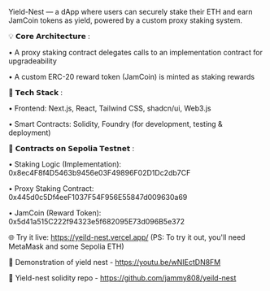 Yield-Nest — a dApp where users can securely stake their ETH and earn JamCoin tokens as yield, powered by a custom proxy staking system.

💡 𝗖𝗼𝗿𝗲 𝗔𝗿𝗰𝗵𝗶𝘁𝗲𝗰𝘁𝘂𝗿𝗲 :

 • A proxy staking contract delegates calls to an implementation contract for upgradeability
 
 • A custom ERC-20 reward token (JamCoin) is minted as staking rewards
 

🔧 𝗧𝗲𝗰𝗵 𝗦𝘁𝗮𝗰𝗸 :

 • Frontend: Next.js, React, Tailwind CSS, shadcn/ui, Web3.js
 
 • Smart Contracts: Solidity, Foundry (for development, testing & deployment)
 

📜 𝗖𝗼𝗻𝘁𝗿𝗮𝗰𝘁𝘀 𝗼𝗻 𝗦𝗲𝗽𝗼𝗹𝗶𝗮 𝗧𝗲𝘀𝘁𝗻𝗲𝘁 :

 • Staking Logic (Implementation): 0x8ec4F8f4D5463b9456e03F49896F02D1Dc2db7CF
 
 • Proxy Staking Contract: 0x445d0c5Df4eeF1037F54F956E55847d009630a69
 
 • JamCoin (Reward Token): 0x5d41a515C222f94323e5f682095E73d096B5e372
 

🌐 Try it live: https://yeild-nest.vercel.app/
 (PS: To try it out, you'll need MetaMask and some Sepolia ETH)

🔗 Demonstration of yield nest - https://youtu.be/wNIEctDN8FM

🔗 Yield-nest solidity repo - https://github.com/jammy808/yeild-nest
